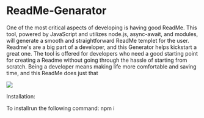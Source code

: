# ReadMe-Genarator
One of the most critical aspects of developing is having good ReadMe. This tool, powered by JavaScript and utilizes node.js, async-await, and modules, will generate a smooth and straightforward ReadMe templet for the user. Readme's are a big part of a developer, and this Generator helps kickstart a great one. The tool is offered for developers who need a good starting point for creating a Readme without going through the hassle of starting from scratch. Being a developer means making life more comfortable and saving time, and this ReadMe does just that

![](demo.gif)


Installation:

To installrun the following command: npm i
